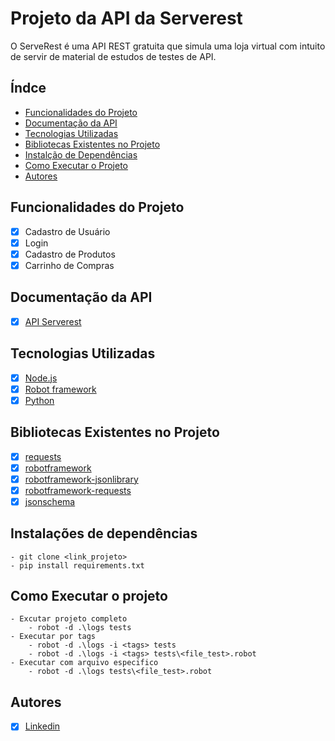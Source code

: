 # Projeto da API da Serverest

O ServeRest é uma API REST gratuita que simula uma loja virtual com intuito de servir de material de estudos de testes de API.

## Índce
- <a href="#funcionalidades">Funcionalidades do Projeto</a>
- <a href="#documentacao">Documentação da API</a>
- <a href="#tecnologias">Tecnologias Utilizadas</a>
- <a href="#bibliotecas">Bibliotecas Existentes no Projeto</a>
- <a href="#dependencias">Instalção de Dependências</a>
- <a href="#rodar">Como Executar o Projeto</a>
- <a href="#pessoas">Autores</a>

## Funcionalidades do Projeto
- [x] Cadastro de Usuário
- [x] Login
- [x] Cadastro de Produtos
- [x] Carrinho de Compras

## Documentação da API
- [x] [API Serverest](https://serverest.dev/#/)

## Tecnologias Utilizadas
- [x] [Node.js](https://nodejs.org/en/download/prebuilt-installer)
- [x] [Robot framework](https://robotframework.org/)
- [x] [Python](https://www.python.org/downloads/)

## Bibliotecas Existentes no Projeto
- [x] [requests](https://pypi.org/project/requests/)
- [x] [robotframework](https://robotframework.org/?tab=1#getting-started)
- [x] [robotframework-jsonlibrary](https://pypi.org/project/robotframework-jsonlibrary/)
- [x] [robotframework-requests](https://github.com/MarketSquare/robotframework-requests#readme)
- [x] [jsonschema](https://pypi.org/project/jsonschema/)

## Instalações de dependências

```
- git clone <link_projeto>
- pip install requirements.txt
```

## Como Executar o projeto
```
- Excutar projeto completo
    - robot -d .\logs tests
- Executar por tags
    - robot -d .\logs -i <tags> tests
    - robot -d .\logs -i <tags> tests\<file_test>.robot
- Executar com arquivo especifico
    - robot -d .\logs tests\<file_test>.robot
```

## Autores
- [x] [Linkedin](https://www.linkedin.com/in/jairoalmeidamonteiro/)